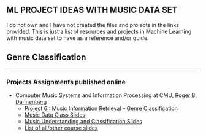 ## ML PROJECT IDEAS WITH MUSIC DATA SET
I do not own and I have not created the files and projects in the links provided. This is just a list of resources and projects in Machine Learning with music data set to have as a reference and/or guide.

## Genre Classification
-----------------------------------------------------------------------------------
### Projects Assignments published online

* Computer Music Systems and Information Processing at CMU, [Roger B. Dannenberg](http://www.cs.cmu.edu/~rbd/)
  - [Project 6 : Music	Information	Retrieval	– Genre	Classification](https://www.cs.cmu.edu/~music/cmsip/projects/p6.pdf)
  - [Music Data Class Slides](https://www.cs.cmu.edu/~music/cmsip/slides/11-music-data.pdf)
  - [Music Understanding and Classification Slides](https://www.cs.cmu.edu/~music/cmsip/slides/14-classifiers.pdf)
  - [List of all/other course slides](https://www.cs.cmu.edu/~music/cmsip/slides/)


